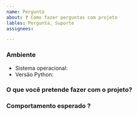 ```yaml
---
name: Pergunta
about: ❓ Como fazer perguntas com projeto
lables: Pergunta, Suporte
assignees:

---
```


### Ambiente
- Sistema operacional:
- Versão Python:

### O que você pretende fazer com o projeto?
<!-- Uma descrição clara e concisa do que você deseja com o projeto. -->

### Comportamento esperado ?
<!-- Uma descrição clara e concisa do que você esperava que acontecesse. -->
